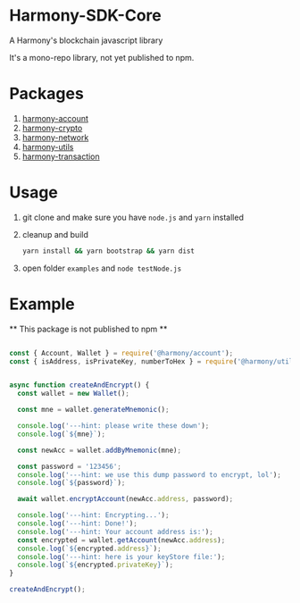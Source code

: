 # Harmony-SDK-Core

A Harmony's blockchain javascript library

It's a mono-repo library, not yet published to npm.

# Packages

1. [harmony-account](https://github.com/FireStack-Lab/Harmony-sdk-core/tree/master/packages/harmony-account)
2. [harmony-crypto](https://github.com/FireStack-Lab/Harmony-sdk-core/tree/master/packages/harmony-crypto)
3. [harmony-network](https://github.com/FireStack-Lab/Harmony-sdk-core/tree/master/packages/harmony-network)
4. [harmony-utils](https://github.com/FireStack-Lab/Harmony-sdk-core/tree/master/packages/harmony-utils)
5. [harmony-transaction](https://github.com/FireStack-Lab/Harmony-sdk-core/tree/master/packages/harmony-transaction)


# Usage
1. git clone and make sure you have `node.js` and `yarn` installed
2. cleanup and build
   
   ```bash
   yarn install && yarn bootstrap && yarn dist
   ```
3. open folder `examples` and `node testNode.js`


# Example
** This package is not published to npm **

```js

const { Account, Wallet } = require('@harmony/account');
const { isAddress, isPrivateKey, numberToHex } = require('@harmony/utils');


async function createAndEncrypt() {
  const wallet = new Wallet();

  const mne = wallet.generateMnemonic();

  console.log('---hint: please write these down');
  console.log(`${mne}`);

  const newAcc = wallet.addByMnemonic(mne);

  const password = '123456';
  console.log('---hint: we use this dump password to encrypt, lol');
  console.log(`${password}`);

  await wallet.encryptAccount(newAcc.address, password);

  console.log('---hint: Encrypting...');
  console.log('---hint: Done!');
  console.log('---hint: Your account address is:');
  const encrypted = wallet.getAccount(newAcc.address);
  console.log(`${encrypted.address}`);
  console.log('---hint: here is your keyStore file:');
  console.log(`${encrypted.privateKey}`);
}

createAndEncrypt();

```